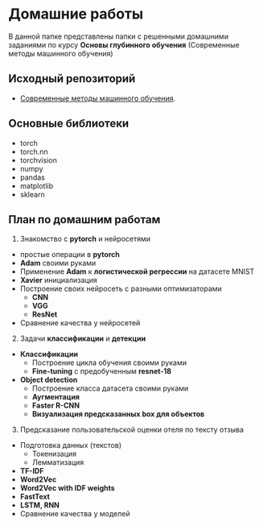# Домашние работы

В данной папке представлены папки с решенными домашними заданиями по курсу **Основы глубинного обучения** (Современные методы машинного обучения)

## Исходный репозиторий

* [Современные методы машинного обучения](https://github.com/hse-ds/iad-deep-learning).

## Основные библиотеки

* torch
* torch.nn
* torchvision
* numpy
* pandas
* matplotlib
* sklearn

## План по домашним работам

1. Знакомство с **pytorch** и нейросетями
  - простые операции в **pytorch**
  - **Adam** своими руками
  - Применение **Adam** к **логистической регрессии** на датасете MNIST
  - **Xavier** инициализация
  - Построение своих нейросеть с разными оптимизаторами
    - **CNN**
    - **VGG**
    - **ResNet**
  - Сравнение качества у нейросетей
  
2. Задачи **классификации** и **детекции**
  - **Классификации**
    - Построение цикла обучения своими руками
    - **Fine-tuning** с предобученным **resnet-18**
  - **Object detection**
    - Построение класса датасета своими руками
    - **Аугментация**
    - **Faster R-CNN**
    - **Визуализация предсказанных box для объектов**
    
 3. Предсказание пользовательской оценки отеля по тексту отзыва
  - Подготовка данных (текстов)
    - Токенизация
    - Лемматизация
  - **TF-IDF**
  - **Word2Vec**
  - **Word2Vec with IDF weights**
  - **FastText**
  - **LSTM, RNN**
  - Сравнение качества у моделей

